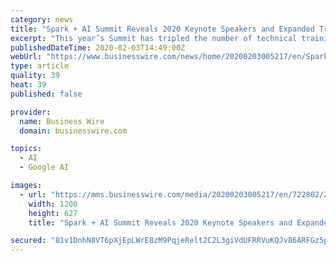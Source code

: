 ```yaml
---
category: news
title: "Spark + AI Summit Reveals 2020 Keynote Speakers and Expanded Training"
excerpt: "This year’s Summit has tripled the number of technical training sessions covering key technologies and topics, including Apache Spark™, Delta Lake, MLflow, TensorFlow, deep learning, applying software engineering principles to data engineering and machine learning. The Summit kicks off with pre-conference training workshops, including both ..."
publishedDateTime: 2020-02-03T14:49:00Z
webUrl: "https://www.businesswire.com/news/home/20200203005217/en/Spark-AI-Summit-Reveals-2020-Keynote-Speakers"
type: article
quality: 39
heat: 39
published: false

provider:
  name: Business Wire
  domain: businesswire.com

topics:
  - AI
  - Google AI

images:
  - url: "https://mms.businesswire.com/media/20200203005217/en/722802/23/Databricks_Logo.jpg"
    width: 1200
    height: 627
    title: "Spark + AI Summit Reveals 2020 Keynote Speakers and Expanded Training"

secured: "81v1DnhN8VT6pXjEpLWrE8zM9PqjeRelt2C2L3giVdUFRRVuKQJv86ARFGz5pxtzy6UgPC/vAanrpNK+cM7DVHSjIs/ZZOeZdVGgN6ql4OV9tf+wJpYkNlJuf8XyiHcdJ9pzqGwryLRgoB1buf20W2rornC38BKE+dKjBojP/Jt26XjNoJqYD47cUfD5Nt3eSgZo3jBpsRiIaWtSdahKhdMiVDf5DhnDi/xpdhyRkAa+yWFIqWFp1Jyyhyuo899/Wzn04rOnqTdW0UhN1YIwuCeqckvBhrFPbJc+eXmEEvmI/+dU6OdCCtSwLxDU6g0E;KV2rpPxAdDcD/STpsM/nzA=="
---
```


